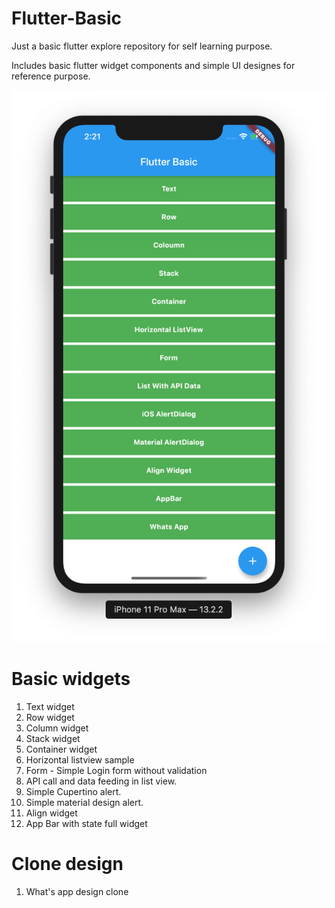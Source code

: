 # Flutter-Basic

Just a basic flutter explore repository for self learning purpose.

Includes basic flutter widget components and simple UI designes for reference purpose.

![Initial Screen](https://github.com/dineshn19/Flutter-Basic/blob/master/assets/fonts/screenshots/FrontView.png)

# Basic widgets
1. Text widget 
2. Row widget 
3. Column widget
4. Stack widget
5. Container widget
6. Horizontal listview sample
7. Form - Simple Login form without validation
8. API call and data feeding in list view.
9. Simple Cupertino alert.
10. Simple material design alert.
11. Align widget
12. App Bar with state full widget

# Clone design
1. What's app design clone
